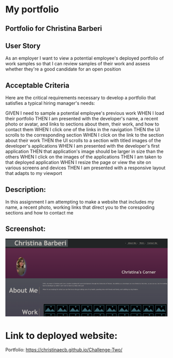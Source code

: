 # My portfolio

## Portfolio for Christina Barberi

## User Story

As an employer I want to view a potential employee's deployed portfolio of work samples so that I can review samples of their work and assess whether they're a good candidate for an open position

## Acceptable Criteria

Here are the critical requirements necessary to develop a portfolio that satisfies a typical hiring manager's needs:

GIVEN I need to sample a potential employee's previous work
WHEN I load their portfolio
THEN I am presented with the developer's name, a recent photo or avatar, and links to sections about them, their work, and how to contact them
WHEN I click one of the links in the navigation
THEN the UI scrolls to the corresponding section
WHEN I click on the link to the section about their work
THEN the UI scrolls to a section with titled images of the developer's applications
WHEN I am presented with the developer's first application
THEN that application's image should be larger in size than the others
WHEN I click on the images of the applications
THEN I am taken to that deployed application
WHEN I resize the page or view the site on various screens and devices
THEN I am presented with a responsive layout that adapts to my viewport

## Description:

In this assignment I am attempting to make a website that includes my name, a recent photo, working links that direct you to the corespoding sections and how to contact me

## Screenshot:

![Alt text](./Assets/images/screenshot.png)

# Link to deployed website:

Portfolio: https://christinaecb.github.io/Challenge-Two/